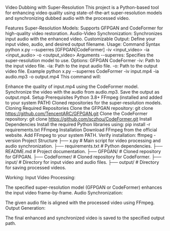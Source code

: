 Video Dubbing with Super-Resolution
This project is a Python-based tool for enhancing video quality using state-of-the-art super-resolution models and synchronizing dubbed audio with the processed video.

Features
Super-Resolution Models:
Supports GFPGAN and CodeFormer for high-quality video restoration.
Audio-Video Synchronization:
Synchronizes input audio with the enhanced video.
Customizable Output:
Define your input video, audio, and desired output filename.
Usage:
Command Syntax
python x.py --superres [GFPGAN|CodeFormer] -iv <input_video> -ia <input_audio> -o <output_video>
Arguments
--superres: Specifies the super-resolution model to use. Options:
GFPGAN
CodeFormer
-iv: Path to the input video file.
-ia: Path to the input audio file.
-o: Path to the output video file.
Example
python x.py --superres CodeFormer -iv input.mp4 -ia audio.mp3 -o output.mp4
This command will:

Enhance the quality of input.mp4 using the CodeFormer model.
Synchronize the video with the audio from audio.mp3.
Save the output as output.mp4.
Setup
Prerequisites
Python 3.8+
FFmpeg (installed and added to your system PATH)
Cloned repositories for the super-resolution models.
Cloning Required Repositories
Clone the GFPGAN repository:
git clone https://github.com/TencentARC/GFPGAN.git
Clone the CodeFormer repository:
git clone https://github.com/sczhou/CodeFormer.git
Install Dependencies
Install the required Python libraries using:
pip install -r requirements.txt
FFmpeg Installation
Download FFmpeg from the official website.
Add FFmpeg to your system PATH.
Verify installation:
ffmpeg -version
Project Structure
├── x.py                 # Main script for video processing and audio synchronization.
├── requirements.txt     # Python dependencies.
├── README.md            # Project documentation.
├── GFPGAN/              # Cloned repository for GFPGAN.
├── CodeFormer/          # Cloned repository for CodeFormer.
├── input/               # Directory for input video and audio files.
├── output/              # Directory for saving processed videos.

Working:
Input Video Processing:

The specified super-resolution model (GFPGAN or CodeFormer) enhances the input video frame-by-frame.
Audio Synchronization:

The given audio file is aligned with the processed video using FFmpeg.
Output Generation:

The final enhanced and synchronized video is saved to the specified output path.